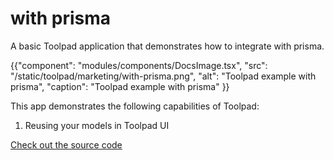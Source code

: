 # with prisma

<p class="description">A basic Toolpad application that demonstrates how to integrate with prisma.</p>

{{"component": "modules/components/DocsImage.tsx", "src": "/static/toolpad/marketing/with-prisma.png", "alt": "Toolpad example with prisma", "caption": "Toolpad example with prisma"  }}

This app demonstrates the following capabilities of Toolpad:

1. Reusing your models in Toolpad UI

[Check out the source code](https://github.com/mui/mui-toolpad/tree/master/examples/with-prisma)
